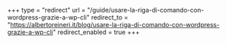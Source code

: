 +++
type = "redirect"
url = "/guide/usare-la-riga-di-comando-con-wordpress-grazie-a-wp-cli"
redirect_to = "https://albertoreineri.it/blog/usare-la-riga-di-comando-con-wordpress-grazie-a-wp-cli"
redirect_enabled = true
+++